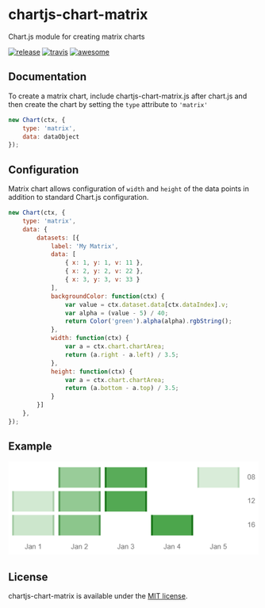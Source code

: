 # chartjs-chart-matrix

Chart.js module for creating matrix charts

[![release](https://img.shields.io/github/release/kurkle/chartjs-chart-matrix.svg?style=flat-square)](https://github.com/kurkle/chartjs-chart-matrix/releases/latest) [![travis](https://img.shields.io/travis/com/kurkle/chartjs-chart-matrix.svg?style=flat-square&maxAge=60)](https://travis-ci.com/kurkle/chartjs-chart-matrix) [![awesome](https://awesome.re/badge-flat2.svg)](https://github.com/chartjs/awesome)

## Documentation

To create a matrix chart, include chartjs-chart-matrix.js after chart.js and then create the chart by setting the `type` attribute to `'matrix'`

```js
new Chart(ctx, {
    type: 'matrix',
    data: dataObject
});
```

## Configuration

Matrix chart allows configuration of `width` and `height` of the data points in addition to standard Chart.js configuration.

```js
new Chart(ctx, {
    type: 'matrix',
    data: {
        datasets: [{
            label: 'My Matrix',
            data: [
                { x: 1, y: 1, v: 11 },
                { x: 2, y: 2, v: 22 },
                { x: 3, y: 3, v: 33 }
            ],
            backgroundColor: function(ctx) {
                var value = ctx.dataset.data[ctx.dataIndex].v;
                var alpha = (value - 5) / 40;
                return Color('green').alpha(alpha).rgbString();
            },
            width: function(ctx) {
                var a = ctx.chart.chartArea;
                return (a.right - a.left) / 3.5;
            },
            height: function(ctx) {
                var a = ctx.chart.chartArea;
                return (a.bottom - a.top) / 3.5;
            }
        }]
    },
});
```

## Example

![Matrix Example Image](matrix.png)

## License

chartjs-chart-matrix is available under the [MIT license](https://opensource.org/licenses/MIT).